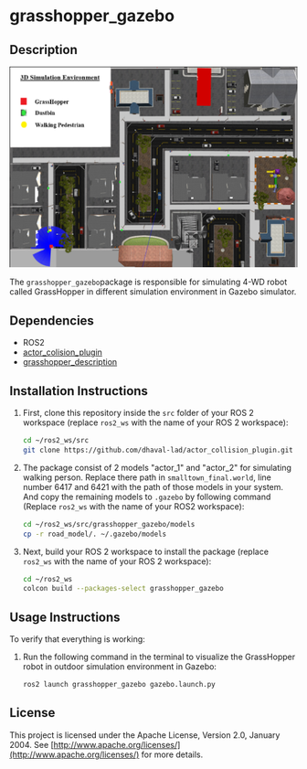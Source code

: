# grasshopper_gazebo

## Description
![3D Simulation Environment](models/3D%20Simulation%20Environment)

The `grasshopper_gazebo`package is responsible for simulating 4-WD robot called GrassHopper in different simulation environment in Gazebo simulator. 

## Dependencies
- ROS2
- [actor_colision_plugin](https://github.com/dhaval-lad/actor_collision_plugin.git)
- [grasshopper_description](https://github.com/dhaval-lad/grasshopper_description.git)

## Installation Instructions
1. First, clone this repository inside the `src` folder of your ROS 2 workspace (replace `ros2_ws` with the name of your ROS 2 workspace):
    ```sh
    cd ~/ros2_ws/src
    git clone https://github.com/dhaval-lad/actor_collision_plugin.git
    ```
2. The package consist of 2 models "actor_1" and "actor_2" for simulating walking person. Replace there path in `smalltown_final.world`, line number 6417 and 6421 with the path of those models in your system. And copy the remaining models to `.gazebo` by following command (Replace `ros2_ws` with the name of your ROS2 workspace):
    ```sh
    cd ~/ros2_ws/src/grasshopper_gazebo/models
    cp -r road_model/. ~/.gazebo/models
    ```
3. Next, build your ROS 2 workspace to install the package (replace `ros2_ws` with the name of your ROS 2 workspace):
    ```sh
    cd ~/ros2_ws
    colcon build --packages-select grasshopper_gazebo
    ```

## Usage Instructions
To verify that everything is working:
1. Run the following command in the terminal to visualize the GrassHopper robot in outdoor simulation environment in Gazebo:
    ```sh
    ros2 launch grasshopper_gazebo gazebo.launch.py 
    ```

## License
This project is licensed under the Apache License, Version 2.0, January 2004. See [http://www.apache.org/licenses/](http://www.apache.org/licenses/) for more details.